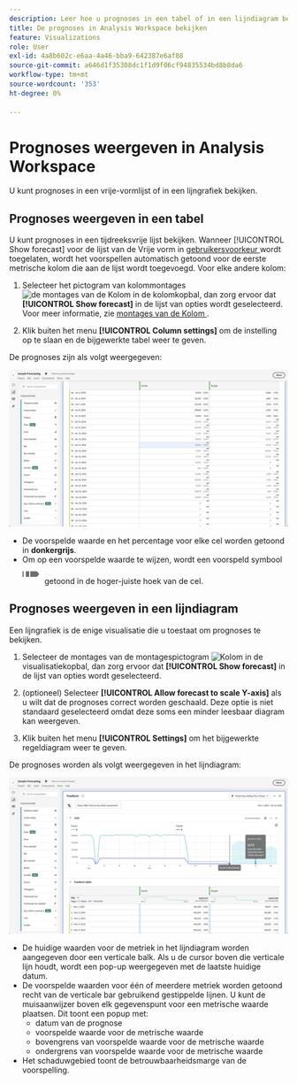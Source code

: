 ```yaml
---
description: Leer hoe u prognoses in een tabel of in een lijndiagram bekijkt.
title: De prognoses in Analysis Workspace bekijken
feature: Visualizations
role: User
exl-id: 4a8b602c-e6aa-4a46-bba9-642387e6af88
source-git-commit: a646d1f35308dc1f1d9f06cf94835534bd8b8da6
workflow-type: tm+mt
source-wordcount: '353'
ht-degree: 0%

---
```


# Prognoses weergeven in Analysis Workspace

U kunt prognoses in een vrije-vormlijst of in een lijngrafiek bekijken.

## Prognoses weergeven in een tabel

U kunt prognoses in een tijdreeksvrije lijst bekijken. Wanneer [!UICONTROL Show forecast] voor de lijst van de Vrije vorm in [ gebruikersvoorkeur ](../user-preferences.md) wordt toegelaten, wordt het voorspellen automatisch getoond voor de eerste metrische kolom die aan de lijst wordt toegevoegd. Voor elke andere kolom:

1. Selecteer het pictogram van kolommontages ![ de montages van de Kolom ](https://spectrum.adobe.com/static/icons/workflow_18/Smock_Settings_18_N.svg) in de kolomkopbal, dan zorg ervoor dat **[!UICONTROL Show forecast]** in de lijst van opties wordt geselecteerd. Voor meer informatie, zie [ montages van de Kolom ](../visualizations/freeform-table/column-row-settings/column-settings.md).

1. Klik buiten het menu **[!UICONTROL Column settings]** om de instelling op te slaan en de bijgewerkte tabel weer te geven.

De prognoses zijn als volgt weergegeven:

![ toon prognose in lijst ](assets/show-forecast-table.png)

* De voorspelde waarde en het percentage voor elke cel worden getoond in **donkergrijs**.
* Om op een voorspelde waarde te wijzen, wordt een voorspeld symbool ![ ForecastAnalytics ](/help/assets/icons/ForecastAnalytics.svg) getoond in de hoger-juiste hoek van de cel.


## Prognoses weergeven in een lijndiagram

Een lijngrafiek is de enige visualisatie die u toestaat om prognoses te bekijken.

1. Selecteer de montages van de montagespictogram ![ Kolom ](https://spectrum.adobe.com/static/icons/workflow_18/Smock_Settings_18_N.svg) in de visualisatiekopbal, dan zorg ervoor dat **[!UICONTROL Show forecast]** in de lijst van opties wordt geselecteerd.

1. (optioneel) Selecteer **[!UICONTROL Allow forecast to scale Y-axis]** als u wilt dat de prognoses correct worden geschaald. Deze optie is niet standaard geselecteerd omdat deze soms een minder leesbaar diagram kan weergeven.

1. Klik buiten het menu **[!UICONTROL Settings]** om het bijgewerkte regeldiagram weer te geven.

De prognoses worden als volgt weergegeven in het lijndiagram:

![ toon prognose in lijngrafiek ](assets/show-forecast-linechart.png)

* De huidige waarden voor de metriek in het lijndiagram worden aangegeven door een verticale balk. Als u de cursor boven die verticale lijn houdt, wordt een pop-up weergegeven met de laatste huidige datum.
* De voorspelde waarden voor één of meerdere metriek worden getoond recht van de verticale bar gebruikend gestippelde lijnen. U kunt de muisaanwijzer boven elk gegevenspunt voor een metrische waarde plaatsen. Dit toont een popup met:
   * datum van de prognose
   * voorspelde waarde voor de metrische waarde
   * bovengrens van voorspelde waarde voor de metrische waarde
   * ondergrens van voorspelde waarde voor de metrische waarde
* Het schaduwgebied toont de betrouwbaarheidsmarge van de voorspelling.
